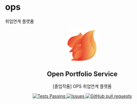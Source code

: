 ops
===

취업연계 플랫폼

<p align="center">
 <img width="100px" src="https://raw.githubusercontent.com/TaeKyeong97/ops/eebdd8036b295cfdb0997532f2593f545b850e74/%EB%A1%9C%EA%B3%A0.svg" align="center" alt="GitHub Readme Stats" />
 <h2 align="center">Open Portfolio Service</h2>
 <p align="center">[졸업작품] OPS 취업연계 플랫폼</p>
</p>

<p align="center">
    <a href="https://github.com/TaeKyeong97/ops/actions/new">
      <img alt="Tests Passing" src="https://github.com/anuraghazra/github-readme-stats/workflows/Test/badge.svg" />
    </a>
    <a href="https://github.com/TaeKyeong97/ops/issues">
      <img alt="Issues" src="https://img.shields.io/github/issues/TaeKyeong97/ops?color=0088ff" />
    </a>
    <a href="https://github.com/TaeKyeong97/ops/pulls">
      <img alt="GitHub pull requests" src="https://img.shields.io/github/issues-pr/TaeKyeong97/ops?color=0088ff" />
    </a>
    <br />
    <br />
  </p>

